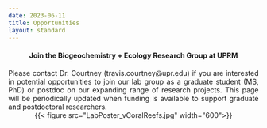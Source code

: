 ```yaml
---
date: 2023-06-11
title: Opportunities
layout: standard
---
```

<div style="text-align: center;"> 

#### Join the Biogeochemistry + Ecology Research Group at UPRM

</div>

<div style="text-align: justify;"> 
Please contact Dr. Courtney (travis.courtney@upr.edu) if you are interested in potential opportunities to join our lab group as a graduate student (MS, PhD) or postdoc on our expanding range of research projects. This page will be periodically updated when funding is available to support graduate and postdoctoral researchers. 
</div>

<div style="text-align: center;"> 
{{< figure src="LabPoster_vCoralReefs.jpg" width="600">}}
</div>